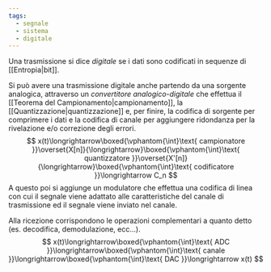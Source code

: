 ```yaml
---
tags:
  - segnale
  - sistema
  - digitale
---
```

Una trasmissione si dice *digitale* se i dati sono codificati in sequenze di [[Entropia|bit]].

Si può avere una trasmissione digitale anche partendo da una sorgente analogica, attraverso un *convertitore analogico-digitale* che effettua il [[Teorema del Campionamento|campionamento]], la [[Quantizzazione|quantizzazione]] e, per finire, la codifica di sorgente per comprimere i dati e la codifica di canale per aggiungere ridondanza per la rivelazione e/o correzione degli errori.
$$
x(t)\longrightarrow\boxed{\vphantom{\int}\text{ campionatore }}\overset{X[n]}{\longrightarrow}\boxed{\vphantom{\int}\text{ quantizzatore }}\overset{X'[n]}{\longrightarrow}\boxed{\vphantom{\int}\text{ codificatore }}\longrightarrow C_n
$$
A questo poi si aggiunge un modulatore che effettua una codifica di linea con cui il segnale viene adattato alle caratteristiche del canale di trasmissione ed il segnale viene inviato nel canale.

Alla ricezione corrispondono le operazioni complementari a quanto detto (es. decodifica, demodulazione, ecc...).
$$
x(t)\longrightarrow\boxed{\vphantom{\int}\text{ ADC }}\longrightarrow\boxed{\vphantom{\int}\text{ canale }}\longrightarrow\boxed{\vphantom{\int}\text{ DAC }}\longrightarrow x(t)
$$
